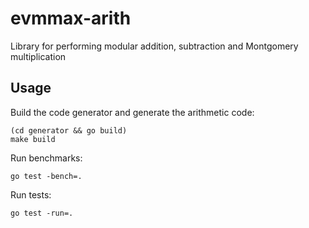 # evmmax-arith

Library for performing modular addition, subtraction and Montgomery multiplication

## Usage

Build the code generator and generate the arithmetic code:
```
(cd generator && go build)
make build
```

Run benchmarks:
```
go test -bench=.
```

Run tests:
```
go test -run=.
```
